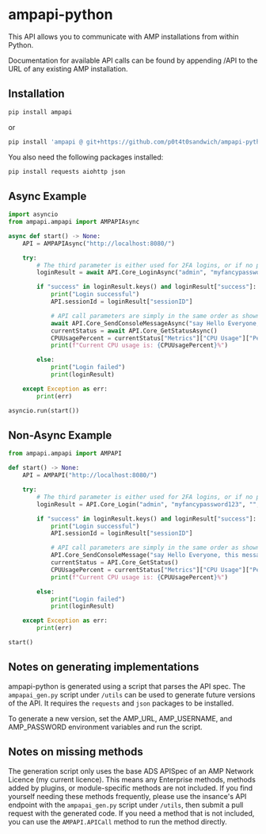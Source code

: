 # ampapi-python

This API allows you to communicate with AMP installations from within Python.

Documentation for available API calls can be found by appending /API to the URL of any existing AMP installation.

## Installation

```bash
pip install ampapi
```

or

```bash
pip install 'ampapi @ git+https://github.com/p0t4t0sandwich/ampapi-python.git'
```

You also need the following packages installed:

```bash
pip install requests aiohttp json
```

## Async Example

```python
import asyncio
from ampapi.ampapi import AMPAPIAsync

async def start() -> None:
    API = AMPAPIAsync("http://localhost:8080/")

    try:
        # The third parameter is either used for 2FA logins, or if no password is specified to use a remembered token from a previous login, or a service login token.
        loginResult = await API.Core_LoginAsync("admin", "myfancypassword123", "", False)

        if "success" in loginResult.keys() and loginResult["success"]:
            print("Login successful")
            API.sessionId = loginResult["sessionID"]

            # API call parameters are simply in the same order as shown in the documentation.
            await API.Core_SendConsoleMessageAsync("say Hello Everyone, this message was sent from the Python API!")
            currentStatus = await API.Core_GetStatusAsync()
            CPUUsagePercent = currentStatus["Metrics"]["CPU Usage"]["Percent"]
            print(f"Current CPU usage is: {CPUUsagePercent}%")

        else:
            print("Login failed")
            print(loginResult)

    except Exception as err:
        print(err)

asyncio.run(start())
```

## Non-Async Example

```python
from ampapi.ampapi import AMPAPI

def start() -> None:
    API = AMPAPI("http://localhost:8080/")

    try:
        # The third parameter is either used for 2FA logins, or if no password is specified to use a remembered token from a previous login, or a service login token.
        loginResult = API.Core_Login("admin", "myfancypassword123", "", False)

        if "success" in loginResult.keys() and loginResult["success"]:
            print("Login successful")
            API.sessionId = loginResult["sessionID"]

            # API call parameters are simply in the same order as shown in the documentation.
            API.Core_SendConsoleMessage("say Hello Everyone, this message was sent from the Python API!")
            currentStatus = API.Core_GetStatus()
            CPUUsagePercent = currentStatus["Metrics"]["CPU Usage"]["Percent"]
            print(f"Current CPU usage is: {CPUUsagePercent}%")

        else:
            print("Login failed")
            print(loginResult)

    except Exception as err:
        print(err)

start()
```

## Notes on generating implementations

ampapi-python is generated using a script that parses the API spec. The `ampapai_gen.py` script under `/utils` can be used to generate future versions of the API. It requires the `requests` and `json` packages to be installed.

To generate a new version, set the AMP_URL, AMP_USERNAME, and AMP_PASSWORD environment variables and run the script.

## Notes on missing methods

The generation script only uses the base ADS APISpec of an AMP Network Licence (my current licence). This means any Enterprise methods, methods added by plugins, or module-specific methods are not included. If you find yourself needing these methods frequently, please use the insance's API endpoint with the `ampapai_gen.py` script under `/utils`, then submit a pull request with the generated code.
If you need a method that is not included, you can use the `AMPAPI.APICall` method to run the method directly.
